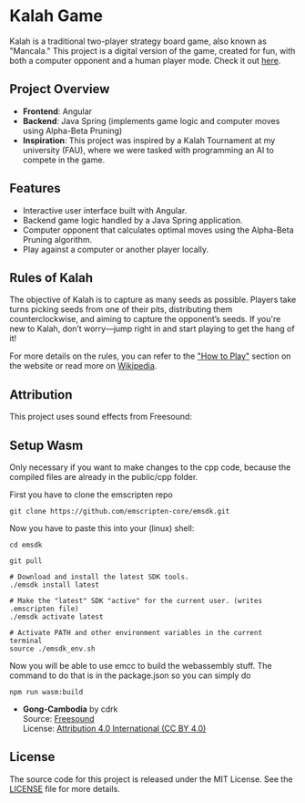 # Kalah Game

Kalah is a traditional two-player strategy board game, also known as "Mancala." This project is a digital version of the game, created for fun, with both a computer opponent and a human player mode. Check it out [here](https://ingosternberg.github.io/fe-kalah/start).

## Project Overview

- **Frontend**: Angular
- **Backend**: Java Spring (implements game logic and computer moves using Alpha-Beta Pruning)
- **Inspiration**: This project was inspired by a Kalah Tournament at my university (FAU), where we were tasked with programming an AI to compete in the game.

## Features

- Interactive user interface built with Angular.
- Backend game logic handled by a Java Spring application.
- Computer opponent that calculates optimal moves using the Alpha-Beta Pruning algorithm.
- Play against a computer or another player locally.

## Rules of Kalah

The objective of Kalah is to capture as many seeds as possible. Players take turns picking seeds from one of their pits, distributing them counterclockwise, and aiming to capture the opponent’s seeds. If you're new to Kalah, don’t worry—jump right in and start playing to get the hang of it!

For more details on the rules, you can refer to the ["How to Play"](https://ingosternberg.github.io/fe-kalah/tutorial) section on the website or read more on [Wikipedia](https://en.wikipedia.org/wiki/Kalah).

## Attribution

This project uses sound effects from Freesound:

## Setup Wasm

Only necessary if you want to make changes to the cpp code, because the compiled files are already in the public/cpp folder.

First you have to clone the emscripten repo
```
git clone https://github.com/emscripten-core/emsdk.git
```

Now you have to paste this into your (linux) shell:
```
cd emsdk

git pull

# Download and install the latest SDK tools.
./emsdk install latest

# Make the "latest" SDK "active" for the current user. (writes .emscripten file)
./emsdk activate latest

# Activate PATH and other environment variables in the current terminal
source ./emsdk_env.sh
```

Now you will be able to use emcc to build the webassembly stuff. The command to do that is in the package.json so you can simply do
```
npm run wasm:build
```

- **Gong-Cambodia** by cdrk  
  Source: [Freesound](https://freesound.org/s/379865/)  
  License: [Attribution 4.0 International (CC BY 4.0)](https://creativecommons.org/licenses/by/4.0/)

## License

The source code for this project is released under the MIT License. See the [LICENSE](LICENSE) file for more details.
